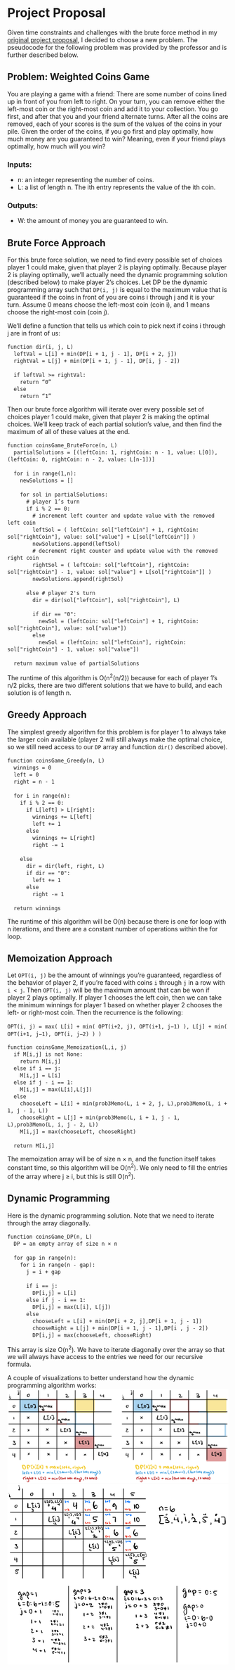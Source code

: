 # Project Proposal 

Given time constraints and challenges with the brute force method in my [original project proposal](COMP%20257%20hw8%20project%20proposal.pdf), I decided to choose a new problem. The pseudocode for the following problem was provided by the professor and is further described below.

## Problem: Weighted Coins Game
You are playing a game with a friend: There are some number of coins lined up in front of you from left to right. On your turn, you can remove either the left-most coin or the right-most coin and add it to your collection. You go first, and after that you and your friend alternate turns. After all the coins are removed, each of your scores is the sum of the values of the coins in your pile. Given the order of the coins, if you go first and play optimally, how much money are you guaranteed to win? Meaning, even if your friend plays optimally, how much will you win?

### Inputs:
- n: an integer representing the number of coins.
- L: a list of length n. The ith entry represents the value of the ith coin.

### Outputs:
- W: the amount of money you are guaranteed to win.

## Brute Force Approach
For this brute force solution, we need to find every possible set of choices player 1 could make, given that player 2 is playing optimally. Because player 2 is playing optimally, we’ll actually need the dynamic programming solution (described below) to make player 2’s choices. Let DP be the dynamic programming array such that `DP(i, j)` is equal to the maximum value that is guaranteed if the coins in front of you are coins i through j and it is your turn. Assume 0 means choose the left-most coin (coin i), and 1 means choose the right-most coin (coin j).

We’ll define a function that tells us which coin to pick next if coins i through j are in front of us:
```
function dir(i, j, L)
  leftVal = L[i] + min(DP[i + 1, j - 1], DP[i + 2, j])
  rightVal = L[j] + min(DP[i + 1, j - 1], DP[i, j - 2])
  
  if leftVal >= rightVal:
    return “0”
  else
    return “1”
```

Then our brute force algorithm will iterate over every possible set of choices player 1 could make, given that player 2 is making the optimal choices. We’ll keep track of each partial solution’s value, and then find the maximum of all of these values at the end.

```
function coinsGame_BruteForce(n, L)
  partialSolutions = [(leftCoin: 1, rightCoin: n - 1, value: L[0]),(leftCoin: 0, rightCoin: n - 2, value: L[n-1])]
  
  for i in range(1,n):
    newSolutions = []
    
    for sol in partialSolutions:
      # player 1’s turn
      if i % 2 == 0:
        # increment left counter and update value with the removed left coin
        leftSol = ( leftCoin: sol["leftCoin"] + 1, rightCoin: sol["rightCoin"], value: sol["value"] + L[sol["leftCoin"]] )
        newSolutions.append(leftSol)
        # decrement right counter and update value with the removed right coin
        rightSol = ( leftCoin: sol["leftCoin"], rightCoin: sol["rightCoin"] - 1, value: sol["value"] + L[sol["rightCoin"]] )
        newSolutions.append(rightSol)
      
      else # player 2's turn
        dir = dir(sol["leftCoin"], sol["rightCoin"], L)
        
        if dir == "0":
          newSol = (leftCoin: sol["leftCoin"] + 1, rightCoin: sol["rightCoin"], value: sol["value"])
        else
          newSol = (leftCoin: sol["leftCoin"], rightCoin: sol["rightCoin"] - 1, value: sol["value"])
  
  return maximum value of partialSolutions
```

The runtime of this algorithm is O(n<sup>2</sup>(n/2)) because for each of player 1’s n/2 picks, there are two different solutions that we have to build, and each solution is of length n.

## Greedy Approach
The simplest greedy algorithm for this problem is for player 1 to always take the larger coin available (player 2 will still always make the optimal choice, so we still need access to our `DP` array and function `dir()` described above).

```
function coinsGame_Greedy(n, L)
  winnings = 0
  left = 0
  right = n - 1
  
  for i in range(n):
    if i % 2 == 0:
      if L[left] > L[right]:
        winnings += L[left]
        left += 1
      else
        winnings += L[right]
        right -= 1
        
    else
      dir = dir(left, right, L)
      if dir == "0":
        left += 1
      else
        right -= 1
  
  return winnings
```

The runtime of this algorithm will be O(n) because there is one for loop with n iterations, and there are a constant number of operations within the for loop.


## Memoization Approach
Let `OPT(i, j)` be the amount of winnings you’re guaranteed, regardless of the behavior of player 2, if you’re faced with coins `i` through `j` in a row with `i < j`. Then `OPT(i, j)` will be the maximum amount that can be won if player 2 plays optimally. If player 1 chooses the left coin, then we can take the minimum winnings for player 1 based on whether player 2 chooses the left- or right-most coin. Then the recurrence is the following:

`OPT(i, j) = max( L[i] + min( OPT(i+2, j), OPT(i+1, j−1) ), L[j] + min( OPT(i+1, j−1), OPT(i, j−2) ) )`

```
function coinsGame_Memoization(L,i, j)
  if M[i,j] is not None:
    return M[i,j]
  else if i == j:
    M[i,j] = L[i]
  else if j - i == 1:
    M[i,j] = max(L[i],L[j])
  else
    chooseLeft = L[i] + min(prob3Memo(L, i + 2, j, L),prob3Memo(L, i + 1, j - 1, L))
    chooseRight = L[j] + min(prob3Memo(L, i + 1, j - 1, L),prob3Memo(L, i, j - 2, L))
    M[i,j] = max(chooseLeft, chooseRight)
  
  return M[i,j]
```

The memoization array will be of size n × n, and the function itself takes constant time, so this algorithm will be O(n<sup>2</sup>). We only need to fill the entries of the array where j ≥ i, but this is still O(n<sup>2</sup>).

## Dynamic Programming
Here is the dynamic programming solution. Note that we need to iterate through the array diagonally.

```
function coinsGame_DP(n, L)
  DP = an empty array of size n × n
  
  for gap in range(n):
    for i in range(n - gap):
      j = i + gap
      
      if i == j:
        DP[i,j] = L[i]
      else if j - i == 1:
        DP[i,j] = max(L[i], L[j])
      else
        chooseLeft = L[i] + min(DP[i + 2, j],DP[i + 1, j - 1])
        chooseRight = L[j] + min(DP[i + 1, j - 1],DP[i , j - 2])
        DP[i,j] = max(chooseLeft, chooseRight)
```

This array is size O(n<sup>2</sup>). We have to iterate diagonally over the array so that we will always have access to the entries we need for our recursive formula.

A couple of visualizations to better understand how the dynamic programming algorithm works:
![generic example](/images/dynamic_programming_visual_example.png)
![example with a list of n=6](/images/dynamic_programming_example_n6.png)
